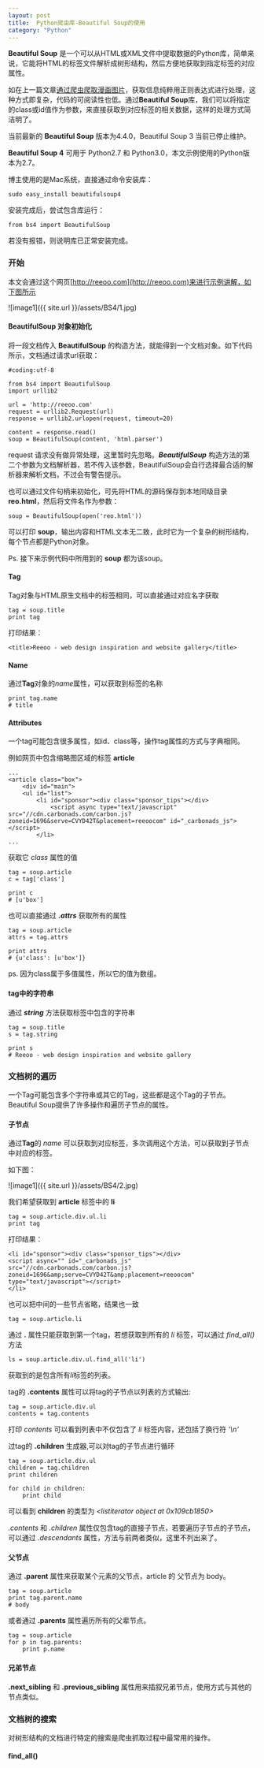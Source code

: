 ```yaml
---
layout: post
title:  Python爬虫库-Beautiful Soup的使用
category: "Python"
---
```


**Beautiful Soup** 是一个可以从HTML或XML文件中提取数据的Python库，简单来说，它能将HTML的标签文件解析成树形结构，然后方便地获取到指定标签的对应属性。

如在上一篇文章[通过爬虫爬取漫画图片](https://moshuqi.github.io/python/2016/06/15/Python爬虫抓取漫画图片.HTML)，获取信息纯粹用正则表达式进行处理，这种方式即复杂，代码的可阅读性也低。通过**Beautiful Soup**库，我们可以将指定的class或id值作为参数，来直接获取到对应标签的相关数据，这样的处理方式简洁明了。

当前最新的 **Beautiful Soup** 版本为4.4.0，Beautiful Soup 3 当前已停止维护。

**Beautiful Soup 4** 可用于 Python2.7 和 Python3.0，本文示例使用的Python版本为2.7。

博主使用的是Mac系统，直接通过命令安装库：

	sudo easy_install beautifulsoup4

安装完成后，尝试包含库运行：

	from bs4 import BeautifulSoup
	
若没有报错，则说明库已正常安装完成。



<h3>开始</h3>

本文会通过这个网页[http://reeoo.com](http://reeoo.com)来进行示例讲解，如下图所示

![image1]({{ site.url }}/assets/BS4/1.jpg)




<h4>BeautifulSoup 对象初始化</h4>

将一段文档传入 **BeautifulSoup** 的构造方法，就能得到一个文档对象。如下代码所示，文档通过请求url获取：

	#coding:utf-8
	
	from bs4 import BeautifulSoup
	import urllib2
	
	url = 'http://reeoo.com'
	request = urllib2.Request(url)
	response = urllib2.urlopen(request, timeout=20)
	
	content = response.read()
	soup = BeautifulSoup(content, 'html.parser')
	
request 请求没有做异常处理，这里暂时先忽略。***BeautifulSoup*** 构造方法的第二个参数为文档解析器，若不传入该参数，BeautifulSoup会自行选择最合适的解析器来解析文档，不过会有警告提示。

也可以通过文件句柄来初始化，可先将HTML的源码保存到本地同级目录 **reo.html**，然后将文件名作为参数：

	soup = BeautifulSoup(open('reo.html'))

可以打印 **soup**，输出内容和HTML文本无二致，此时它为一个复杂的树形结构，每个节点都是Python对象。

Ps. 接下来示例代码中所用到的 **soup** 都为该soup。

<h4>Tag</h4>

Tag对象与HTML原生文档中的标签相同，可以直接通过对应名字获取

	tag = soup.title
	print tag

打印结果：
	
	<title>Reeoo - web design inspiration and website gallery</title>
	
<h4>Name</h4>

通过**Tag**对象的*name*属性，可以获取到标签的名称

	print tag.name
	# title
	
<h4>Attributes</h4>

一个tag可能包含很多属性，如id、class等，操作tag属性的方式与字典相同。

例如网页中包含缩略图区域的标签 **article**
	
	...
	<article class="box">
		<div id="main">
		<ul id="list">
			<li id="sponsor"><div class="sponsor_tips"></div>
				<script async type="text/javascript" src="//cdn.carbonads.com/carbon.js?zoneid=1696&serve=CVYD42T&placement=reeoocom" id="_carbonads_js"></script>
			</li>
	...	
			
获取它 *class* 属性的值

	tag = soup.article
	c = tag['class']
	
	print c		
	# [u'box']

也可以直接通过 ***.attrs*** 获取所有的属性

	tag = soup.article
	attrs = tag.attrs
	
	print attrs
	# {u'class': [u'box']}

ps. 因为class属于多值属性，所以它的值为数组。


<h4>tag中的字符串</h4>

通过 ***string*** 方法获取标签中包含的字符串

	tag = soup.title
	s = tag.string
	
	print s
	# Reeoo - web design inspiration and website gallery

<h3>文档树的遍历</h3>

一个Tag可能包含多个字符串或其它的Tag，这些都是这个Tag的子节点。Beautiful Soup提供了许多操作和遍历子节点的属性。

<h4>子节点</h4>

通过**Tag**的 *name* 可以获取到对应标签，多次调用这个方法，可以获取到子节点中对应的标签。

如下图：

![image1]({{ site.url }}/assets/BS4/2.jpg)

我们希望获取到 **article** 标签中的 **li**

	tag = soup.article.div.ul.li
	print tag
	
打印结果：

	<li id="sponsor"><div class="sponsor_tips"></div>
	<script async="" id="_carbonads_js" src="//cdn.carbonads.com/carbon.js?zoneid=1696&amp;serve=CVYD42T&amp;placement=reeoocom" type="text/javascript"></script>
	</li>
	
也可以把中间的一些节点省略，结果也一致

	tag = soup.article.li
	
通过 **.** 属性只能获取到第一个tag，若想获取到所有的 *li* 标签，可以通过 *find_all()* 方法

	ls = soup.article.div.ul.find_all('li')
	
获取到的是包含所有*li*标签的列表。

tag的 **.contents** 属性可以将tag的子节点以列表的方式输出:
	
	tag = soup.article.div.ul
	contents = tag.contents

打印 *contents* 可以看到列表中不仅包含了 *li* 标签内容，还包括了换行符 *'\n'*

过tag的 **.children** 生成器,可以对tag的子节点进行循环

	tag = soup.article.div.ul
	children = tag.children
	print children
	
	for child in children:
		print child

可以看到 **children** 的类型为 *<listiterator object at 0x109cb1850>*

*.contents* 和 *.children* 属性仅包含tag的直接子节点，若要遍历子节点的子节点，可以通过 *.descendants* 属性，方法与前两者类似，这里不列出来了。

<h4>父节点</h4> 

通过 **.parent** 属性来获取某个元素的父节点，article 的 父节点为 body。

	tag = soup.article
	print tag.parent.name
	# body

或者通过 **.parents** 属性遍历所有的父辈节点。

	tag = soup.article
	for p in tag.parents:
		print p.name

<h4>兄弟节点</h4> 

**.next_sibling** 和 **.previous_sibling** 属性用来插叙兄弟节点，使用方式与其他的节点类似。

<h3>文档树的搜索</h3>

对树形结构的文档进行特定的搜索是爬虫抓取过程中最常用的操作。

<h4>find_all()</h4>


















